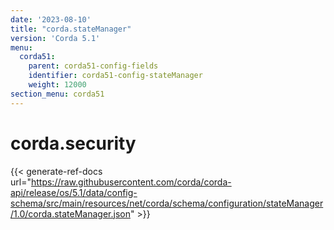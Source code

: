 ```yaml
---
date: '2023-08-10'
title: "corda.stateManager"
version: 'Corda 5.1'
menu:
  corda51:
    parent: corda51-config-fields
    identifier: corda51-config-stateManager
    weight: 12000
section_menu: corda51
---
```

# corda.security
{{< generate-ref-docs url="https://raw.githubusercontent.com/corda/corda-api/release/os/5.1/data/config-schema/src/main/resources/net/corda/schema/configuration/stateManager/1.0/corda.stateManager.json" >}}
